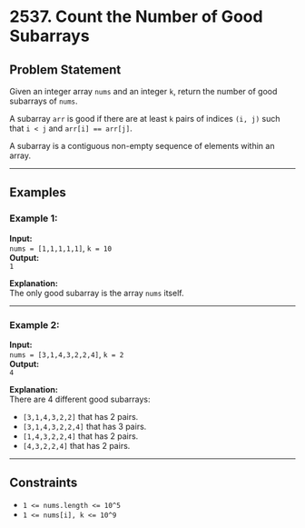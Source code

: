 # 2537. Count the Number of Good Subarrays

## Problem Statement

Given an integer array `nums` and an integer `k`, return the number of good subarrays of `nums`.

A subarray `arr` is good if there are at least `k` pairs of indices `(i, j)` such that `i < j` and `arr[i] == arr[j]`.

A subarray is a contiguous non-empty sequence of elements within an array.

---

## Examples

### Example 1:
**Input:**  
`nums = [1,1,1,1,1]`, `k = 10`  
**Output:**  
`1`  

**Explanation:**  
The only good subarray is the array `nums` itself.

---

### Example 2:
**Input:**  
`nums = [3,1,4,3,2,2,4]`, `k = 2`  
**Output:**  
`4`  

**Explanation:**  
There are 4 different good subarrays:
- `[3,1,4,3,2,2]` that has 2 pairs.
- `[3,1,4,3,2,2,4]` that has 3 pairs.
- `[1,4,3,2,2,4]` that has 2 pairs.
- `[4,3,2,2,4]` that has 2 pairs.

---

## Constraints

- `1 <= nums.length <= 10^5`
- `1 <= nums[i], k <= 10^9`